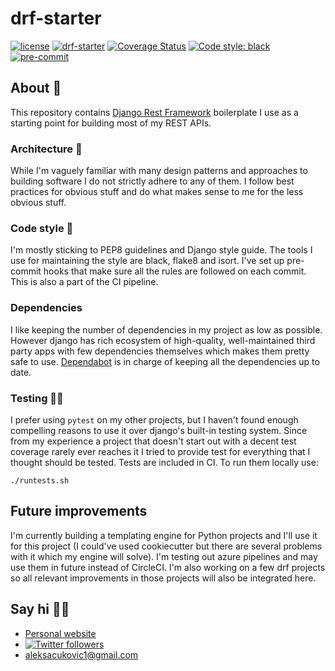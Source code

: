 # drf-starter

[![license](https://img.shields.io/badge/License-MIT-green.svg)](https://github.com/AleksaC/drf-starter/blob/master/LICENSE)
[![drf-starter](https://circleci.com/gh/AleksaC/drf-starter.svg?style=svg)](https://circleci.com/gh/AleksaC/drf-starter)
[![Coverage Status](https://coveralls.io/repos/github/AleksaC/drf-starter/badge.svg?branch=master&t=sEMXG5)](https://coveralls.io/github/AleksaC/drf-starter?branch=master)
<a href="https://github.com/psf/black"><img alt="Code style: black" src="https://img.shields.io/badge/code%20style-black-000000.svg"></a>
[![pre-commit](https://img.shields.io/badge/pre--commit-enabled-brightgreen?logo=pre-commit&logoColor=white)](https://github.com/AleksaC/drf-starter/blob/master/.pre-commit-config.yaml)

## About 📖

This repository contains [Django Rest Framework](https://github.com/encode/django-rest-framework/tree/master)
boilerplate I use as a starting point for building most of my REST APIs.

### Architecture 📏
While I'm vaguely familiar with many design patterns and approaches to building
software I do not strictly adhere to any of them. I follow best practices for
obvious stuff and do what makes sense to me for the less obvious stuff.

### Code style 💅
I'm mostly sticking to PEP8 guidelines and Django style guide. The tools I use
for maintaining the style are black, flake8 and isort. I've set up pre-commit
hooks that make sure all the rules are followed on each commit. This is also a
part of the CI pipeline.

### Dependencies
I like keeping the number of dependencies in my project as low as possible.
However django has rich ecosystem of high-quality, well-maintained third party
apps with few dependencies themselves which makes them pretty safe to use.
[Dependabot](https://dependabot.com/) is in charge of keeping all the
dependencies up to date.

### Testing 👩‍🔬
I prefer using `pytest` on my other projects, but I haven't found enough
compelling reasons to use it over django's built-in testing system. Since from
my experience a project that doesn't start out with a decent test coverage
rarely ever reaches it I tried to provide test for everything that I thought
should be tested. Tests are included in CI. To run them locally use:
```shell script
./runtests.sh
```

## Future improvements

I'm currently building a templating engine for Python projects and I'll use it
for this project (I could've used cookiecutter but there are several problems
with it which my engine will solve). I'm testing out azure pipelines and may use
them in future instead of CircleCI. I'm also working on a few drf projects so
all relevant improvements in those projects will also be integrated here.

## Say hi 🙋‍♂️
- [Personal website](https://aleksac.me)
- <a target="_blank" href="http://twitter.com/aleksa_c_"><img alt='Twitter followers' src="https://img.shields.io/twitter/follow/aleksa_c_.svg?style=social"></a>
- aleksacukovic1@gmail.com
